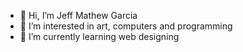 - 👋 Hi, I’m Jeff Mathew Garcia
- 👀 I’m interested in art, computers and programming
- 🌱 I’m currently learning web designing


<!---
Shin-da/Shin-da is a ✨ special ✨ repository because its `README.md` (this file) appears on your GitHub profile.
You can click the Preview link to take a look at your changes.
--->
